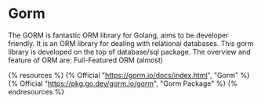 # Gorm

The GORM is fantastic ORM library for Golang, aims to be developer friendly. It is an ORM library for dealing with relational databases. This gorm library is developed on the top of database/sql package. The overview and feature of ORM are: Full-Featured ORM (almost)

{% resources %}
  {% Official "https://gorm.io/docs/index.html", "Gorm" %}
  {% Official "https://pkg.go.dev/gorm.io/gorm", "Gorm Package" %}
{% endresources %}
